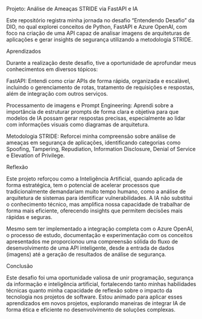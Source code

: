 Projeto: Análise de Ameaças STRIDE via FastAPI e IA

Este repositório registra minha jornada no desafio “Entendendo Desafio” da DIO, no qual explorei conceitos de Python, FastAPI e Azure OpenAI, com foco na criação de uma API 
capaz de analisar imagens de arquiteturas de aplicações e gerar insights de segurança utilizando a metodologia STRIDE.

Aprendizados

Durante a realização deste desafio, tive a oportunidade de aprofundar meus conhecimentos em diversos tópicos:

FastAPI: Entendi como criar APIs de forma rápida, organizada e escalável, incluindo o gerenciamento de rotas, tratamento de requisições e respostas, além de integração com outros serviços.

Processamento de imagens e Prompt Engineering: Aprendi sobre a importância de estruturar prompts de forma clara e objetiva para que modelos de IA possam gerar respostas precisas,
especialmente ao lidar com informações visuais como diagramas de arquitetura.

Metodologia STRIDE: Reforcei minha compreensão sobre análise de ameaças em segurança de aplicações, identificando categorias como Spoofing, Tampering, Repudiation, Information Disclosure,
Denial of Service e Elevation of Privilege.

Reflexão

Este projeto reforçou como a Inteligência Artificial, quando aplicada de forma estratégica, tem o potencial de acelerar processos que tradicionalmente demandariam muito tempo humano,
como a análise de arquitetura de sistemas para identificar vulnerabilidades. A IA não substitui o conhecimento técnico, mas amplifica nossa capacidade de trabalhar de forma
mais eficiente, oferecendo insights que permitem decisões mais rápidas e seguras.

Mesmo sem ter implementado a integração completa com o Azure OpenAI, o processo de estudo, documentação e experimentação com os conceitos apresentados me proporcionou uma compreensão
sólida do fluxo de desenvolvimento de uma API inteligente, desde a entrada de dados (imagens) até a geração de resultados de análise de segurança.

Conclusão

Este desafio foi uma oportunidade valiosa de unir programação, segurança da informação e inteligência artificial, fortalecendo tanto minhas habilidades técnicas
quanto minha capacidade de reflexão sobre o impacto da tecnologia nos projetos de software. Estou animado para aplicar esses aprendizados em novos projetos,
explorando maneiras de integrar IA de forma ética e eficiente no desenvolvimento de soluções complexas.

